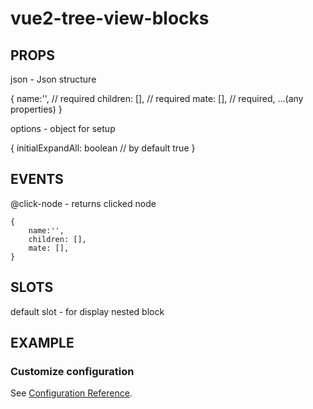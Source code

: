 # vue2-tree-view-blocks

## PROPS

json - Json structure

{
    name:'', // required
    children: [], // required
    mate: [], // required,
    ...(any properties)
}

options - object for setup 

{
    initialExpandAll: boolean // by default true
}


## EVENTS

@click-node - 
returns clicked node 

```
{
    name:'',
    children: [],
    mate: [],
}
```

## SLOTS 

default slot - for display nested block

## EXAMPLE 

<template>
    <tree-view-blocks :json="data" v-slot="{ data }">
        <div>
            {{ data.name }}
        </div>
    </tree-view-blocks>
</template>

### Customize configuration
See [Configuration Reference](https://cli.vuejs.org/config/).
